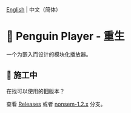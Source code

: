 [English](README.md) | 中文（简体）

# 🐧 Penguin Player - 重生
一个为嵌入而设计的模块化播放器。

## 🚧 施工中
在找可以使用的**旧**版本？

查看 [Releases](https://github.com/RainPlus-Team/PenguinPlayer/releases) 或者 [nonsem-1.2.x](https://github.com/RainPlus-Team/PenguinPlayer/tree/nonsem-1.2.x) 分支。